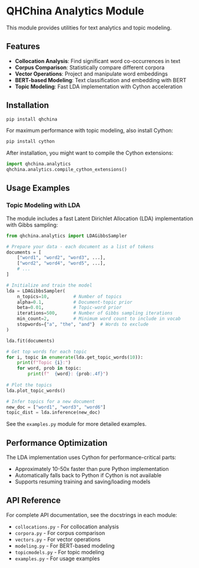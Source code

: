 # QHChina Analytics Module

This module provides utilities for text analytics and topic modeling.

## Features

- **Collocation Analysis**: Find significant word co-occurrences in text
- **Corpus Comparison**: Statistically compare different corpora
- **Vector Operations**: Project and manipulate word embeddings
- **BERT-based Modeling**: Text classification and embedding with BERT
- **Topic Modeling**: Fast LDA implementation with Cython acceleration

## Installation

```bash
pip install qhchina
```

For maximum performance with topic modeling, also install Cython:

```bash
pip install cython
```

After installation, you might want to compile the Cython extensions:

```python
import qhchina.analytics
qhchina.analytics.compile_cython_extensions()
```

## Usage Examples

### Topic Modeling with LDA

The module includes a fast Latent Dirichlet Allocation (LDA) implementation with Gibbs sampling:

```python
from qhchina.analytics import LDAGibbsSampler

# Prepare your data - each document as a list of tokens
documents = [
    ["word1", "word2", "word3", ...],
    ["word2", "word4", "word5", ...],
    # ...
]

# Initialize and train the model
lda = LDAGibbsSampler(
    n_topics=10,         # Number of topics
    alpha=0.1,           # Document-topic prior
    beta=0.01,           # Topic-word prior
    iterations=500,      # Number of Gibbs sampling iterations
    min_count=2,         # Minimum word count to include in vocab
    stopwords={"a", "the", "and"}  # Words to exclude
)

lda.fit(documents)

# Get top words for each topic
for i, topic in enumerate(lda.get_topic_words(10)):
    print(f"Topic {i}:")
    for word, prob in topic:
        print(f"  {word}: {prob:.4f}")
        
# Plot the topics
lda.plot_topic_words()

# Infer topics for a new document
new_doc = ["word1", "word3", "word6"]
topic_dist = lda.inference(new_doc)
```

See the `examples.py` module for more detailed examples.

## Performance Optimization

The LDA implementation uses Cython for performance-critical parts:

- Approximately 10-50x faster than pure Python implementation
- Automatically falls back to Python if Cython is not available
- Supports resuming training and saving/loading models

## API Reference

For complete API documentation, see the docstrings in each module:

- `collocations.py` - For collocation analysis
- `corpora.py` - For corpus comparison
- `vectors.py` - For vector operations
- `modeling.py` - For BERT-based modeling
- `topicmodels.py` - For topic modeling
- `examples.py` - For usage examples 